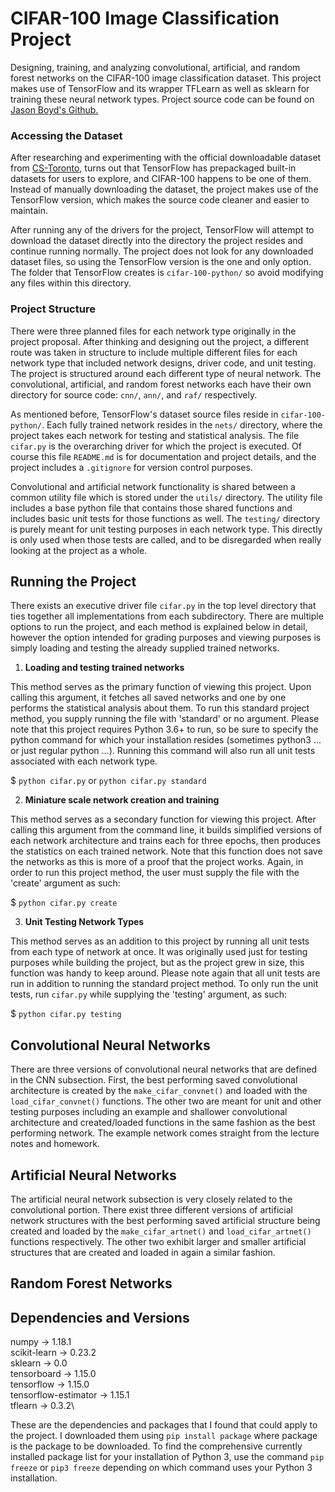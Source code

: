 # CIFAR-100 Image Classification Project
Designing, training, and analyzing convolutional, artificial, and random forest networks
on the CIFAR-100 image classification dataset. This project makes use of TensorFlow and
its wrapper TFLearn as well as sklearn for training these neural network types. Project
source code can be found on [Jason Boyd's Github.](https://github.com/itsjaboyd/cifar100-project)

### Accessing the Dataset
After researching and experimenting with the official downloadable dataset from 
[CS-Toronto](https://www.cs.toronto.edu/~kriz/cifar.html), turns out that TensorFlow
has prepackaged built-in datasets for users to explore, and CIFAR-100 happens to be
one of them. Instead of manually downloading the dataset, the project makes use of
the TensorFlow version, which makes the source code cleaner and easier to maintain. 

After running any of the drivers for the project, TensorFlow will attempt to download
the dataset directly into the directory the project resides and continue running normally.
The project does not look for any downloaded dataset files, so using the TensorFlow
version is the one and only option. The folder that TensorFlow creates is `cifar-100-python/`
so avoid modifying any files within this directory.

### Project Structure
There were three planned files for each network type originally in the project proposal.
After thinking and designing out the project, a different route was taken in structure
to include multiple different files for each network type that included network designs,
driver code, and unit testing. The project is structured around each different type of 
neural network. The convolutional, artificial, and random forest networks each have their 
own directory for source code: `cnn/`, `ann/`, and `raf/` respectively. 

As mentioned before, TensorFlow's dataset source files reside in `cifar-100-python/`. Each 
fully trained network resides in the `nets/` directory, where the project takes each network 
for testing and statistical analysis. The file `cifar.py` is the overarching driver for which 
the project is executed. Of course this file `README.md` is for documentation and project 
details, and the project includes  a `.gitignore` for version control purposes.

Convolutional and artificial network functionality is shared between a common utility file
which is stored under the `utils/` directory. The utility file includes a base python file
that contains those shared functions and includes basic unit tests for those functions
as well. The `testing/` directory is purely meant for unit testing purposes in each network type.
This directly is only used when those tests are called, and to be disregarded when really
looking at the project as a whole.

## Running the Project
There exists an executive driver file `cifar.py` in the top level directory that ties together
all implementations from each subdirectory. There are multiple options to run the project, and
each method is explained below in detail, however the option intended for grading purposes and
viewing purposes is simply loading and testing the already supplied trained networks. 

1. **Loading and testing trained networks**

This method serves as the primary function of viewing this project. Upon calling this argument,
it fetches all saved networks and one by one performs the statistical analysis about them.
To run this standard project method, you supply running the file with 'standard' or no argument.
Please note that this project requires Python 3.6+ to run, so be sure to specify the python
command for which your installation resides (sometimes python3 ... or just regular python ...).
Running this command will also run all unit tests associated with each network type.

$ `python cifar.py` or `python cifar.py standard` 

2. **Miniature scale network creation and training**

This method serves as a secondary function for viewing this project. After calling this argument
from the command line, it builds simplified versions of each network architecture and trains each
for three epochs, then produces the statistics on each trained network. Note that this function
does not save the networks as this is more of a proof that the project works. Again, in order to
run this project method, the user must supply the file with the 'create' argument as such:

$ `python cifar.py create`

3. **Unit Testing Network Types**

This method serves as an addition to this project by running all unit tests from each type of
network at once. It was originally used just for testing purposes while building the project,
but as the project grew in size, this function was handy to keep around. Please note again that
all unit tests are run in addition to running the standard project method. To only run the unit
tests, run `cifar.py` while supplying the 'testing' argument, as such:

$ `python cifar.py testing`

## Convolutional Neural Networks

There are three versions of convolutional neural networks that are defined in the CNN subsection.
First, the best performing saved convolutional architecture is created by the `make_cifar_convnet()`
and loaded with the `load_cifar_convnet()` functions. The other two are meant for unit and other
testing purposes including an example and shallower convolutional architecture and created/loaded
functions in the same fashion as the best performing network. The example network comes straight
from the lecture notes and homework.

## Artificial Neural Networks

The artificial neural network subsection is very closely related to the convolutional portion.
There exist three different versions of artificial network structures with the best performing
saved artificial structure being created and loaded by the `make_cifar_artnet()` and `load_cifar_artnet()`
functions respectively. The other two exhibit larger and smaller artificial structures that are
created and loaded in again a similar fashion.

## Random Forest Networks

## Dependencies and Versions

numpy -> 1.18.1\
scikit-learn -> 0.23.2\
sklearn -> 0.0\
tensorboard -> 1.15.0\
tensorflow -> 1.15.0\
tensorflow-estimator -> 1.15.1\
tflearn -> 0.3.2\

These are the dependencies and packages that I found that could apply to the project. I downloaded
them using `pip install package` where package is the package to be downloaded. To find the
comprehensive currently installed package list for your installation of Python 3, use the command
`pip freeze` or `pip3 freeze` depending on which command uses your Python 3 installation.